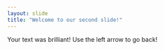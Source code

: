 ```yaml
---
layout: slide
title: "Welcome to our second slide!"
---
```

Your text was brilliant!
Use the left arrow to go back!